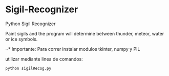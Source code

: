 # Sigil-Recognizer
Python Sigil Recognizer

Paint sigils and the program will determine between thunder, meteor, water or ice symbols.

⋅⋅* Importante: Para correr instalar modulos tkinter, numpy y PIL


utilizar mediante linea de comandos:

 
```bash
python sigilRecog.py
```
